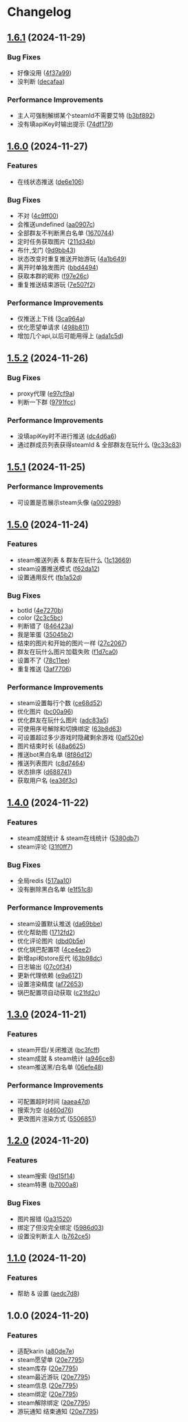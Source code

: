 # Changelog

## [1.6.1](https://github.com/XasYer/steam-plugin/compare/v1.6.0...v1.6.1) (2024-11-29)


### Bug Fixes

* 好像没用 ([4f37a99](https://github.com/XasYer/steam-plugin/commit/4f37a997774efef54a7ec5bedd3ae580022882f6))
* 没判断 ([decafaa](https://github.com/XasYer/steam-plugin/commit/decafaa8ef697911d899d5066ab3d7b77cff8be4))


### Performance Improvements

* 主人可强制解绑某个steamId不需要艾特 ([b3bf892](https://github.com/XasYer/steam-plugin/commit/b3bf892f2ee3a30a6370e43a75ce62e2a19301f8))
* 没有填apiKey时输出提示 ([74df179](https://github.com/XasYer/steam-plugin/commit/74df179857158f86734210d1683a9116589bfb80))

## [1.6.0](https://github.com/XasYer/steam-plugin/compare/v1.5.2...v1.6.0) (2024-11-27)


### Features

* 在线状态推送 ([de6e106](https://github.com/XasYer/steam-plugin/commit/de6e106060949a6eb564663f6ef0efa99ca69572))


### Bug Fixes

* 不对 ([4c9ff00](https://github.com/XasYer/steam-plugin/commit/4c9ff008a0d83c44f2b614d14d9dd706dff31aff))
* 会推送undefined ([aa0907c](https://github.com/XasYer/steam-plugin/commit/aa0907c00360e1e6527f2516e7332c7255967bf3))
* 全部群友不判断黑白名单 ([1670744](https://github.com/XasYer/steam-plugin/commit/1670744a73574cb078166721d3a460ec675246b3))
* 定时任务获取图片 ([211d34b](https://github.com/XasYer/steam-plugin/commit/211d34b5c9030daa61d3a209f6ad55b63fcc5157))
* 布什,戈门 ([9d9bb43](https://github.com/XasYer/steam-plugin/commit/9d9bb4361272067867f8034c70af18852380f99d))
* 状态改变时重复推送开始游玩 ([4a1b649](https://github.com/XasYer/steam-plugin/commit/4a1b649823dee60fa91b906b43a2ea66697dc8e6))
* 离开时单独发图片 ([bbd4494](https://github.com/XasYer/steam-plugin/commit/bbd44942771b6db2f62c9e0a9b5850720efc644d))
* 获取本群的昵称 ([f97e26c](https://github.com/XasYer/steam-plugin/commit/f97e26c91afd8e5a02a700c26a8c874d4de15763))
* 重复推送结束游玩 ([7e507f2](https://github.com/XasYer/steam-plugin/commit/7e507f22a62cb4175f8064b13533ec7524125b5a))


### Performance Improvements

* 仅推送上下线 ([3ca964a](https://github.com/XasYer/steam-plugin/commit/3ca964a29c9eec40df3718ebd58704bc869f6a4b))
* 优化愿望单请求 ([498b811](https://github.com/XasYer/steam-plugin/commit/498b81165326c74767e0e4362b15c52935f96206))
* 增加几个api,以后可能用得上 ([ada1c5d](https://github.com/XasYer/steam-plugin/commit/ada1c5dd66659800cfdb8c3c1d3d870b784d8b73))

## [1.5.2](https://github.com/XasYer/steam-plugin/compare/v1.5.1...v1.5.2) (2024-11-26)


### Bug Fixes

* proxy代理 ([e97cf9a](https://github.com/XasYer/steam-plugin/commit/e97cf9a763687662b1b0a126d9b2f33944ad8da9))
* 判断一下群 ([9791fcc](https://github.com/XasYer/steam-plugin/commit/9791fcc29b8ad37b7cd12caa69a0ccc44ff09628))


### Performance Improvements

* 没填apiKey时不进行推送 ([dc4d6a6](https://github.com/XasYer/steam-plugin/commit/dc4d6a63f98dfbe48213b2a5dfda61f90d88e19e))
* 通过群成员列表获得steamId & 全部群友在玩什么 ([9c33c83](https://github.com/XasYer/steam-plugin/commit/9c33c833af7f79aa8b3eaae47301c2f48a0a6ba9))

## [1.5.1](https://github.com/XasYer/steam-plugin/compare/v1.5.0...v1.5.1) (2024-11-25)


### Performance Improvements

* 可设置是否展示steam头像 ([a002998](https://github.com/XasYer/steam-plugin/commit/a0029983b2a855de1442d0db90d26efbcf7c5a37))

## [1.5.0](https://github.com/XasYer/steam-plugin/compare/v1.4.0...v1.5.0) (2024-11-24)


### Features

* steam推送列表 & 群友在玩什么 ([1c13669](https://github.com/XasYer/steam-plugin/commit/1c13669bcea3dfb4a47f7f5801c47e92e98046e8))
* steam设置推送模式 ([f62da12](https://github.com/XasYer/steam-plugin/commit/f62da12327e1d2eb7b05830849d78e03f8189ebc))
* 设置通用反代 ([fb1a52d](https://github.com/XasYer/steam-plugin/commit/fb1a52d269657b0345b8445b6789438884c59ec0))


### Bug Fixes

* botId ([4e7270b](https://github.com/XasYer/steam-plugin/commit/4e7270b843e81e82704bf904d63f4eab13cf7db7))
* color ([2c3c5bc](https://github.com/XasYer/steam-plugin/commit/2c3c5bcd2c0fca9d53eef76aa557a569a6e5983f))
* 判断错了 ([846423a](https://github.com/XasYer/steam-plugin/commit/846423a9ac48995a9a406ab4c64169c4f3e782e0))
* 我是笨蛋 ([35045b2](https://github.com/XasYer/steam-plugin/commit/35045b273cc42bb9627bdc8da5c7c1ac98b23574))
* 结束的图片和开始的图片一样 ([27c2067](https://github.com/XasYer/steam-plugin/commit/27c20670b2f0f955bfa162210cf4952655c571e7))
* 群友在玩什么图片加载失败 ([f1d7ca0](https://github.com/XasYer/steam-plugin/commit/f1d7ca05ffa0e4a08af712ac92b49225c6875e1c))
* 设置不了 ([78c11ee](https://github.com/XasYer/steam-plugin/commit/78c11ee4af793484e32b97a07327e80aaac7e3a1))
* 重复推送 ([3af7706](https://github.com/XasYer/steam-plugin/commit/3af7706d7dfb8f02df5f0938a67c1033ded3df98))


### Performance Improvements

* steam设置每行个数 ([ce68d52](https://github.com/XasYer/steam-plugin/commit/ce68d52eae8c18621d07f74b398f802fb8824608))
* 优化图片 ([bc00a96](https://github.com/XasYer/steam-plugin/commit/bc00a96425004792966678dedd517ede376ca467))
* 优化群友在玩什么图片 ([adc83a5](https://github.com/XasYer/steam-plugin/commit/adc83a515846b5758c0a52645587046ea7c873ba))
* 可使用序号解除和切换绑定 ([63b8d63](https://github.com/XasYer/steam-plugin/commit/63b8d639f2710f96ca8fa8909561f1931c258551))
* 可设置超过多少游戏时隐藏剩余游戏 ([0af520e](https://github.com/XasYer/steam-plugin/commit/0af520ed000a0a9a2625319d2efd7d970324d60a))
* 图片结束时长 ([48a6625](https://github.com/XasYer/steam-plugin/commit/48a6625804fafb441b3e292cfb05bbd7d0523960))
* 推送bot黑白名单 ([8f86d12](https://github.com/XasYer/steam-plugin/commit/8f86d128b6514d40967d9c8eb5dfc75379d7df70))
* 推送列表图片 ([c8d7464](https://github.com/XasYer/steam-plugin/commit/c8d746416a958a5d1eebed60d1f5634bef7f5586))
* 状态排序 ([d688741](https://github.com/XasYer/steam-plugin/commit/d688741af10b05536a252e1e3a7142d668ce421e))
* 获取用户名 ([ea36f3c](https://github.com/XasYer/steam-plugin/commit/ea36f3cb9e03e831272eadf10b3847e54b1cac9a))

## [1.4.0](https://github.com/XasYer/steam-plugin/compare/v1.3.0...v1.4.0) (2024-11-22)


### Features

* steam成就统计 & steam在线统计 ([5380db7](https://github.com/XasYer/steam-plugin/commit/5380db7247c4666c8b3417f07acb819bf7aa57e3))
* steam评论 ([31f0ff7](https://github.com/XasYer/steam-plugin/commit/31f0ff747f1c269189ee8dc9306f0eb8eab3a40f))


### Bug Fixes

* 全局redis ([517aa10](https://github.com/XasYer/steam-plugin/commit/517aa10e1f2cad9001f503dc33923fb63989e15d))
* 没有删除黑白名单 ([e1f51c8](https://github.com/XasYer/steam-plugin/commit/e1f51c81f07fd3ad142bcd84777c92ea97093dd9))


### Performance Improvements

* steam设置默认推送 ([da69bbe](https://github.com/XasYer/steam-plugin/commit/da69bbe95917b2b7c08bb445c387775ad1c47988))
* 优化帮助图 ([1712fd2](https://github.com/XasYer/steam-plugin/commit/1712fd28abe58aed7599f2af2bebe645adfd5a9c))
* 优化评论图片 ([dbd0b5e](https://github.com/XasYer/steam-plugin/commit/dbd0b5e70ac54947fbcb0cbdec9d59665f08acec))
* 优化锅巴配置项 ([4ce4ee2](https://github.com/XasYer/steam-plugin/commit/4ce4ee285dd1e5e944c1501684b18b61c50b384c))
* 新增api和store反代 ([63b98dc](https://github.com/XasYer/steam-plugin/commit/63b98dc0374c0463b698dca9dfdfba8df28d8748))
* 日志输出 ([07c0f34](https://github.com/XasYer/steam-plugin/commit/07c0f342ad8e5aba157df1cf59eb7c4f98b804ed))
* 更新代理依赖 ([e9a6121](https://github.com/XasYer/steam-plugin/commit/e9a61215a7ab36ada55f4a2a03f9f3d1234dbb08))
* 设置渲染精度 ([af72653](https://github.com/XasYer/steam-plugin/commit/af726533de6e0f972e73d559807f4028c4c5e7b4))
* 锅巴配置项自动获取 ([c21fd2c](https://github.com/XasYer/steam-plugin/commit/c21fd2c988f785ad304993197215dceb331bab1b))

## [1.3.0](https://github.com/XasYer/steam-plugin/compare/v1.2.0...v1.3.0) (2024-11-21)


### Features

* steam开启/关闭推送 ([bc3fcff](https://github.com/XasYer/steam-plugin/commit/bc3fcff32e1f903ca8205f0b5daa1d6ed7c5a5a3))
* steam成就 & steam统计 ([a946ce8](https://github.com/XasYer/steam-plugin/commit/a946ce8b8b86b9822b6e60ce03f5b2734b513b10))
* steam推送黑/白名单 ([06efe48](https://github.com/XasYer/steam-plugin/commit/06efe486a14d88ae762b3268491195fe13e2d1ec))


### Performance Improvements

* 可配置超时时间 ([aaea47d](https://github.com/XasYer/steam-plugin/commit/aaea47d7ae7595929822bc5e1ab1dcfad7217069))
* 搜索为空 ([d460d76](https://github.com/XasYer/steam-plugin/commit/d460d760bf6e4d789fbe169c64b140d401f22457))
* 更改图片渲染方式 ([5506851](https://github.com/XasYer/steam-plugin/commit/550685183b7b948a8b74cfa36454ee9384b35db0))

## [1.2.0](https://github.com/XasYer/steam-plugin/compare/v1.1.0...v1.2.0) (2024-11-20)


### Features

* steam搜索 ([9d15f14](https://github.com/XasYer/steam-plugin/commit/9d15f144a2fb37f5d4c89cfc3466b0311ef12ae5))
* steam特惠 ([b7000a8](https://github.com/XasYer/steam-plugin/commit/b7000a84b81e786384aadf28dc4895f424c2936d))


### Bug Fixes

* 图片报错 ([0a31520](https://github.com/XasYer/steam-plugin/commit/0a3152013d14c142f7d8f906a14ba11cbd6fb145))
* 绑定了但没完全绑定 ([5986d03](https://github.com/XasYer/steam-plugin/commit/5986d03d4e6c59b620aec55d525d8a7251452e9d))
* 设置没判断主人 ([b762ce5](https://github.com/XasYer/steam-plugin/commit/b762ce5476bbf4ecc00de26c8828dfeea14f114b))

## [1.1.0](https://github.com/XasYer/steam-plugin/compare/v1.0.0...v1.1.0) (2024-11-20)


### Features

* 帮助 & 设置 ([aedc7d8](https://github.com/XasYer/steam-plugin/commit/aedc7d88b36426b8105dfcf4ef67311821d32333))

## 1.0.0 (2024-11-20)


### Features

* 适配karin ([a80de7e](https://github.com/XasYer/steam-plugin/commit/a80de7e7579c8d9f71e5fb511e21fd305d047185))
* steam愿望单 ([20e7795](https://github.com/XasYer/steam-plugin/commit/20e7795bd766ebe38b696ec5ea4837d521918171))
* steam库存 ([20e7795](https://github.com/XasYer/steam-plugin/commit/20e7795bd766ebe38b696ec5ea4837d521918171))
* steam最近游玩 ([20e7795](https://github.com/XasYer/steam-plugin/commit/20e7795bd766ebe38b696ec5ea4837d521918171))
* steam信息 ([20e7795](https://github.com/XasYer/steam-plugin/commit/20e7795bd766ebe38b696ec5ea4837d521918171))
* steam绑定 ([20e7795](https://github.com/XasYer/steam-plugin/commit/20e7795bd766ebe38b696ec5ea4837d521918171))
* steam解除绑定 ([20e7795](https://github.com/XasYer/steam-plugin/commit/20e7795bd766ebe38b696ec5ea4837d521918171))
* 游玩通知 结束通知 ([20e7795](https://github.com/XasYer/steam-plugin/commit/20e7795bd766ebe38b696ec5ea4837d521918171))
